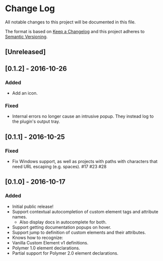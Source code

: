 # Change Log
All notable changes to this project will be documented in this file.

The format is based on [Keep a Changelog](http://keepachangelog.com/)
and this project adheres to [Semantic Versioning](http://semver.org/).

## [Unreleased]

<!-- PRs should document any user-visible changes here. -->

## [0.1.2] - 2016-10-26

### Added
* Add an icon.

### Fixed
* Internal errors no longer cause an intrusive popup. They instead log to the plugin's output tray.

## [0.1.1] - 2016-10-25

### Fixed
* Fix Windows support, as well as projects with paths with characters that need URL escaping (e.g. spaces). #17 #23 #28

## [0.1.0] - 2016-10-17

### Added
* Initial public release!
* Support contextual autocompletion of custom element tags and attribute names.
  * Also display docs in autocomplete for both.
* Support getting documentation popups on hover.
* Support jump to definition of custom elements and their attributes.
* Knows how to recognize:
 * Vanilla Custom Element v1 definitions.
 * Polymer 1.0 element declarations.
 * Partial support for Polymer 2.0 element declarations.
